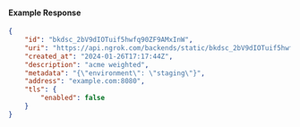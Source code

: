 <!-- Code generated for API Clients. DO NOT EDIT. -->

#### Example Response

```json
{
	"id": "bkdsc_2bV9dIOTuif5hwfq90ZF9AMxInW",
	"uri": "https://api.ngrok.com/backends/static/bkdsc_2bV9dIOTuif5hwfq90ZF9AMxInW",
	"created_at": "2024-01-26T17:17:44Z",
	"description": "acme weighted",
	"metadata": "{\"environment\": \"staging\"}",
	"address": "example.com:8080",
	"tls": {
		"enabled": false
	}
}
```

